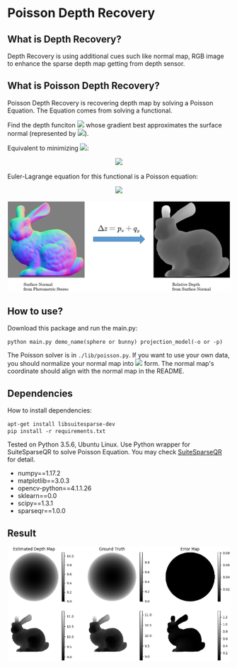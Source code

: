 # Poisson Depth Recovery

## What is Depth Recovery?
Depth Recovery is using additional cues such like normal map, RGB image to enhance the
sparse depth map getting from depth sensor.

## What is Poisson Depth Recovery?
Poisson Depth Recovery is recovering depth map by solving a Poisson Equation. The Equation
comes from solving a functional.

Find the depth funciton <img src="http://latex.codecogs.com/gif.latex?z"/>
whose gradient best approximates the surface normal (represented
by <img src="http://latex.codecogs.com/gif.latex?p, q"/>). 

Equivalent to minimizing 
<img src="http://latex.codecogs.com/gif.latex?J(z)"/>:

<p align="center">
<img src="http://latex.codecogs.com/gif.latex?J%28z%29%3D%5Ciint%28%28z_x-p%29%5E2&plus;%28z_y-q%29%5E2%29dxdy"/>
</p>

Euler-Lagrange equation for this functional is a Poisson equation:

<p align="center">
<img src="http://latex.codecogs.com/gif.latex?%5CDelta%20z%3Dp_x&plus;q_y"/>
</p>

<p align="center">
<img src="pic/surface2depth.png" width="668">
</p>


## How to use?
Download this package and run the main.py:
```
python main.py demo_name(sphere or bunny) projection_model(-o or -p)
```
The Poisson solver is in `./lib/poisson.py`. If you want to use your own data, you should normalize your normal map
into <img src="http://latex.codecogs.com/gif.latex?(p, q, -1)"/> form. The normal map's coordinate should align with 
the normal map in the README.

## Dependencies

How to install dependencies:
```
apt-get install libsuitesparse-dev
pip install -r requirements.txt
```

Tested on Python 3.5.6, Ubuntu Linux. Use Python wrapper for SuiteSparseQR to solve Poisson Equation.
You may check [SuiteSparseQR](https://github.com/yig/PySPQR) for detail.
- numpy==1.17.2
- matplotlib==3.0.3
- opencv-python==4.1.1.26
- sklearn==0.0
- scipy==1.3.1
- sparseqr==1.0.0


## Result
<p align="center">
<img src="pic/result.png" width="1024">
</p>
